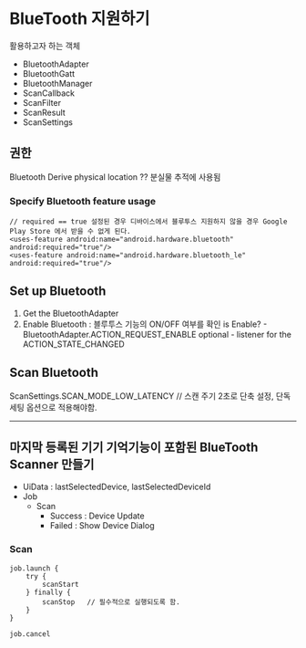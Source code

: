 # BlueTooth 지원하기

활용하고자 하는 객체
- BluetoothAdapter
- BluetoothGatt
- BluetoothManager
- ScanCallback
- ScanFilter
- ScanResult
- ScanSettings

## 권한
Bluetooth Derive physical location ?? 분실물 추적에 사용됨

### Specify Bluetooth feature usage
~~~
// required == true 설정된 경우 디바이스에서 블루투스 지원하지 않을 경우 Google Play Store 에서 받을 수 없게 된다.
<uses-feature android:name="android.hardware.bluetooth" android:required="true"/>
<uses-feature android:name="android.hardware.bluetooth_le" android:required="true"/>
~~~

## Set up Bluetooth
1. Get the BluetoothAdapter
2. Enable Bluetooth : 블루투스 기능의 ON/OFF 여부를 확인
    is Enable? - BluetoothAdapter.ACTION_REQUEST_ENABLE
    optional - listener for the ACTION_STATE_CHANGED

## Scan Bluetooth
ScanSettings.SCAN_MODE_LOW_LATENCY // 스캔 주기 2초로 단축 설정, 단독 세팅 옵션으로 적용해야함.

-------------------------------------------------------------------------------------------------
## 마지막 등록된 기기 기억기능이 포함된 BlueTooth Scanner 만들기 

- UiData : lastSelectedDevice, lastSelectedDeviceId
- Job 
    - Scan
        - Success : Device Update
        - Failed : Show Device Dialog
            

### Scan
~~~
job.launch {
    try {
        scanStart
    } finally {
        scanStop   // 필수적으로 실행되도록 함.
    }
}

job.cancel
~~~